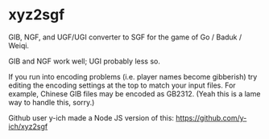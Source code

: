 # xyz2sgf

GIB, NGF, and UGF/UGI converter to SGF for the game of Go / Baduk / Weiqi.

GIB and NGF work well; UGI probably less so.

If you run into encoding problems (i.e. player names become gibberish) try editing the encoding settings at the top to match your input files. For example, Chinese GIB files may be encoded as GB2312. (Yeah this is a lame way to handle this, sorry.)

Github user y-ich made a Node JS version of this: https://github.com/y-ich/xyz2sgf
